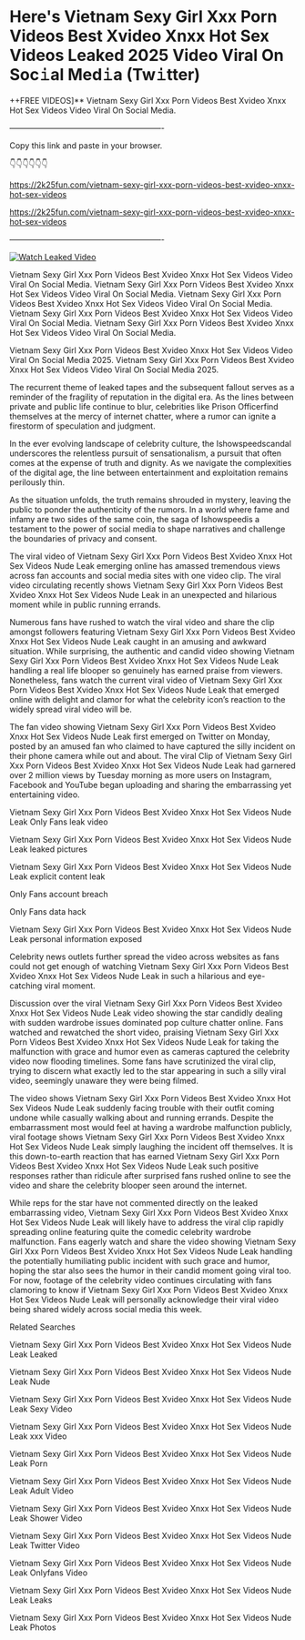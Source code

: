 # Here's Vietnam Sexy Girl Xxx Porn Videos Best Xvideo Xnxx Hot Sex Videos Leaked 2025 Video Viral On Soc𝚒al Med𝚒a (Tw𝚒tter)

++FREE VIDEOS]** Vietnam Sexy Girl Xxx Porn Videos Best Xvideo Xnxx Hot Sex Videos Video Viral On Social Media.

———————————————————-

Copy this link and paste in your browser.

👇👇👇👇👇👇

https://2k25fun.com/vietnam-sexy-girl-xxx-porn-videos-best-xvideo-xnxx-hot-sex-videos

https://2k25fun.com/vietnam-sexy-girl-xxx-porn-videos-best-xvideo-xnxx-hot-sex-videos

———————————————————-

[![Watch Leaked Video](https://miro.medium.com/v2/resize:fit:828/format:webp/1*cilzJN44JGOrTw9NJCrNHA.gif "Watch Leaked Video")](https://2k25fun.com/vietnam-sexy-girl-xxx-porn-videos-best-xvideo-xnxx-hot-sex-videos)

Vietnam Sexy Girl Xxx Porn Videos Best Xvideo Xnxx Hot Sex Videos Video Viral On Social Media. Vietnam Sexy Girl Xxx Porn Videos Best Xvideo Xnxx Hot Sex Videos Video Viral On Social Media. Vietnam Sexy Girl Xxx Porn Videos Best Xvideo Xnxx Hot Sex Videos Video Viral On Social Media. Vietnam Sexy Girl Xxx Porn Videos Best Xvideo Xnxx Hot Sex Videos Video Viral On Social Media. Vietnam Sexy Girl Xxx Porn Videos Best Xvideo Xnxx Hot Sex Videos Video Viral On Social Media.

Vietnam Sexy Girl Xxx Porn Videos Best Xvideo Xnxx Hot Sex Videos Video Viral On Social Media 2025. Vietnam Sexy Girl Xxx Porn Videos Best Xvideo Xnxx Hot Sex Videos Video Viral On Social Media 2025.

The recurrent theme of leaked tapes and the subsequent fallout serves as a reminder of the fragility of reputation in the digital era. As the lines between private and public life continue to blur, celebrities like Prison Officerfind themselves at the mercy of internet chatter, where a rumor can ignite a firestorm of speculation and judgment.

In the ever evolving landscape of celebrity culture, the Ishowspeedscandal underscores the relentless pursuit of sensationalism, a pursuit that often comes at the expense of truth and dignity. As we navigate the complexities of the digital age, the line between entertainment and exploitation remains perilously thin.

As the situation unfolds, the truth remains shrouded in mystery, leaving the public to ponder the authenticity of the rumors. In a world where fame and infamy are two sides of the same coin, the saga of Ishowspeedis a testament to the power of social media to shape narratives and challenge the boundaries of privacy and consent.

The viral video of Vietnam Sexy Girl Xxx Porn Videos Best Xvideo Xnxx Hot Sex Videos Nude Leak emerging online has amassed tremendous views across fan accounts and social media sites with one video clip. The viral video circulating recently shows Vietnam Sexy Girl Xxx Porn Videos Best Xvideo Xnxx Hot Sex Videos Nude Leak in an unexpected and hilarious moment while in public running errands.

Numerous fans have rushed to watch the viral video and share the clip amongst followers featuring Vietnam Sexy Girl Xxx Porn Videos Best Xvideo Xnxx Hot Sex Videos Nude Leak caught in an amusing and awkward situation. While surprising, the authentic and candid video showing Vietnam Sexy Girl Xxx Porn Videos Best Xvideo Xnxx Hot Sex Videos Nude Leak handling a real life blooper so genuinely has earned praise from viewers. Nonetheless, fans watch the current viral video of Vietnam Sexy Girl Xxx Porn Videos Best Xvideo Xnxx Hot Sex Videos Nude Leak that emerged online with delight and clamor for what the celebrity icon’s reaction to the widely spread viral video will be.

The fan video showing Vietnam Sexy Girl Xxx Porn Videos Best Xvideo Xnxx Hot Sex Videos Nude Leak first emerged on Twitter on Monday, posted by an amused fan who claimed to have captured the silly incident on their phone camera while out and about. The viral Clip of Vietnam Sexy Girl Xxx Porn Videos Best Xvideo Xnxx Hot Sex Videos Nude Leak had garnered over 2 million views by Tuesday morning as more users on Instagram, Facebook and YouTube began uploading and sharing the embarrassing yet entertaining video.

Vietnam Sexy Girl Xxx Porn Videos Best Xvideo Xnxx Hot Sex Videos Nude Leak Only Fans leak video

Vietnam Sexy Girl Xxx Porn Videos Best Xvideo Xnxx Hot Sex Videos Nude Leak leaked pictures

Vietnam Sexy Girl Xxx Porn Videos Best Xvideo Xnxx Hot Sex Videos Nude Leak explicit content leak

Only Fans account breach

Only Fans data hack

Vietnam Sexy Girl Xxx Porn Videos Best Xvideo Xnxx Hot Sex Videos Nude Leak personal information exposed

Celebrity news outlets further spread the video across websites as fans could not get enough of watching Vietnam Sexy Girl Xxx Porn Videos Best Xvideo Xnxx Hot Sex Videos Nude Leak in such a hilarious and eye-catching viral moment.

Discussion over the viral Vietnam Sexy Girl Xxx Porn Videos Best Xvideo Xnxx Hot Sex Videos Nude Leak video showing the star candidly dealing with sudden wardrobe issues dominated pop culture chatter online. Fans watched and rewatched the short video, praising Vietnam Sexy Girl Xxx Porn Videos Best Xvideo Xnxx Hot Sex Videos Nude Leak for taking the malfunction with grace and humor even as cameras captured the celebrity video now flooding timelines. Some fans have scrutinized the viral clip, trying to discern what exactly led to the star appearing in such a silly viral video, seemingly unaware they were being filmed.

The video shows Vietnam Sexy Girl Xxx Porn Videos Best Xvideo Xnxx Hot Sex Videos Nude Leak suddenly facing trouble with their outfit coming undone while casually walking about and running errands. Despite the embarrassment most would feel at having a wardrobe malfunction publicly, viral footage shows Vietnam Sexy Girl Xxx Porn Videos Best Xvideo Xnxx Hot Sex Videos Nude Leak simply laughing the incident off themselves. It is this down-to-earth reaction that has earned Vietnam Sexy Girl Xxx Porn Videos Best Xvideo Xnxx Hot Sex Videos Nude Leak such positive responses rather than ridicule after surprised fans rushed online to see the video and share the celebrity blooper seen around the internet.

While reps for the star have not commented directly on the leaked embarrassing video, Vietnam Sexy Girl Xxx Porn Videos Best Xvideo Xnxx Hot Sex Videos Nude Leak will likely have to address the viral clip rapidly spreading online featuring quite the comedic celebrity wardrobe malfunction. Fans eagerly watch and share the video showing Vietnam Sexy Girl Xxx Porn Videos Best Xvideo Xnxx Hot Sex Videos Nude Leak handling the potentially humiliating public incident with such grace and humor, hoping the star also sees the humor in their candid moment going viral too. For now, footage of the celebrity video continues circulating with fans clamoring to know if Vietnam Sexy Girl Xxx Porn Videos Best Xvideo Xnxx Hot Sex Videos Nude Leak will personally acknowledge their viral video being shared widely across social media this week.

Related Searches

Vietnam Sexy Girl Xxx Porn Videos Best Xvideo Xnxx Hot Sex Videos Nude Leak Leaked

Vietnam Sexy Girl Xxx Porn Videos Best Xvideo Xnxx Hot Sex Videos Nude Leak Nude

Vietnam Sexy Girl Xxx Porn Videos Best Xvideo Xnxx Hot Sex Videos Nude Leak Sexy Video

Vietnam Sexy Girl Xxx Porn Videos Best Xvideo Xnxx Hot Sex Videos Nude Leak xxx Video

Vietnam Sexy Girl Xxx Porn Videos Best Xvideo Xnxx Hot Sex Videos Nude Leak Porn

Vietnam Sexy Girl Xxx Porn Videos Best Xvideo Xnxx Hot Sex Videos Nude Leak Adult Video

Vietnam Sexy Girl Xxx Porn Videos Best Xvideo Xnxx Hot Sex Videos Nude Leak Shower Video

Vietnam Sexy Girl Xxx Porn Videos Best Xvideo Xnxx Hot Sex Videos Nude Leak Twitter Video

Vietnam Sexy Girl Xxx Porn Videos Best Xvideo Xnxx Hot Sex Videos Nude Leak Onlyfans Video

Vietnam Sexy Girl Xxx Porn Videos Best Xvideo Xnxx Hot Sex Videos Nude Leak Leaks

Vietnam Sexy Girl Xxx Porn Videos Best Xvideo Xnxx Hot Sex Videos Nude Leak Photos